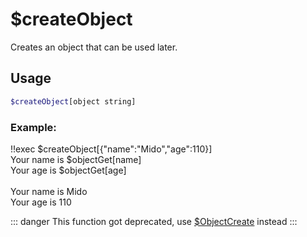 # $createObject

Creates an object that can be used later.

## Usage

```bash
$createObject[object string]
```

### Example:
<discord-messages>
          <discord-message :bot="false" role-color="#ffcc9a" author="Member">
        !!exec $createObject[{"name":"Mido","age":110}]<br>Your name is $objectGet[name]<br>Your age is $objectGet[age]<br><br>
          </discord-message>
          <discord-message :bot="true" role-color="#0099ff" author="Custom Command" avatar="https://media.discordapp.net/avatars/725721249652670555/781224f90c3b841ba5b40678e032f74a.webp">
        Your name is Mido<br>Your age is 110
        </discord-message>
</discord-messages>

::: danger
This function got deprecated, use [$ObjectCreate](./ObjectCreate.md) instead 
:::